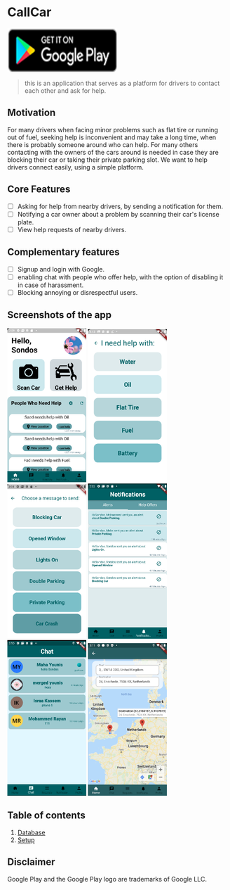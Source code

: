 # CallCar

<a href='https://play.google.com/store/apps/details?id=com.technion.car_call&gl=IL'><img alt='Get it on Google Play' src="docs/googleplaybadge.png" width="250" height="100"/></a>

> this is an application that serves as a platform for drivers to contact each other and ask for help. 

## Motivation
 For many drivers when facing minor problems such as flat tire or running out of fuel, seeking help is inconvenient and may take a long time, when there is probably someone around who can help. For many others contacting with the owners of the cars around is needed in case they are blocking their car or taking their private parking slot. We want to help drivers connect easily, using a simple platform.

## Core Features

* [ ] Asking for help from nearby drivers, by sending a notification for them.
* [ ] Notifying a car owner about a problem by scanning their car's license plate.
* [ ] View help requests of nearby  drivers.

## Complementary features

* [ ] Signup and login with Google.
* [ ] enabling chat with people who offer help, with the option of disabling it in case of harassment.
* [ ] Blocking annoying or disrespectful users.

## Screenshots of the app

<img src="docs/1.png" width="180"> <img src="docs/2.png" width="180"> <img src="docs/3.png" width="180"> <img src="docs/4.png" width="180"> <img src="docs/5.png" width="180"> <img src="docs/6.png" width="180">

## Table of contents
1. [Database](docs/database.md)
2. [Setup](docs/setup.md)

## Disclaimer

Google Play and the Google Play logo are trademarks of Google LLC.

